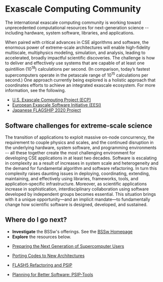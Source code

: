 # Exascale Computing Community

The international exascale computing community is working toward unprecedented computational resources for next-generation science -- including hardware, system software, libraries, and applications. 

When paired with critical advances in CSE algorithms and software, the enormous power of extreme-scale architectures will enable high-fidelity multiscale, multiphysics modeling, simulation, and analysis, leading to accelerated, broadly impactful scientific discoveries. The challenge is how to deliver and effectively use systems that are capable of at least one quintillion (10<sup>18</sup>) calculations per second. (In comparison, today’s fastest supercomputers operate in the petascale range of 10<sup>15</sup> calculations per second.) One approach currently being explored is a holistic approach that coordinates efforts to achieve an integrated exascale ecosystem. For more information, see the following.

- [U.S. Exascale Computing Project (ECP)](https://exascaleproject.org "ECP Homepage")
- [European Exascale Software Initiative (EESI)](http://www.eesi-project.eu "EESI Homepage")
- [Japanese FLAGSHIP 2020 Project](http://www.riken.jp/en/research/labs/r-ccs/exascale_comput_proj/ "FLAGSHIP 2020 Homepage")

<!--
LCM: Not displaying properly:
<a href="#_" class="link row">[U.S. Exascale Computing Project (ECP)] https://exascaleproject.org "ECP Homepage"</a>
<a href="#_" class="link row">[European Exascale Software Initiative (EESI)] http://www.eesi-project.eu "EESI Homepage"</a>
<a href="#_" class="link row">[Japanese FLAGSHIP 2020 Project] http://www.aics.riken.jp/fs2020p/en/ "FLAGSHIP 2020 Homepage"</a>
-->

## Software challenges for extreme-scale science

The transition of applications to exploit massive on-node concurrency, the requirement to couple physics and scales, and the continued disruption in the underlying hardware, system software, and programming environments -- all these together create the most challenging environment for developing CSE applications in at least two decades.  Software is escalating in complexity as a result of increases in system scale and heterogeneity and the demand for fundamental algorithm and software refactoring. In turn this complexity raises daunting issues in deploying, coordinating, extending, maintaining, and effectively using libraries, frameworks, tools, and application-specific infrastructure.  Moreover, as scientific applications increase in sophistication, interdisciplinary collaboration using software developed by independent groups becomes essential.  This situation brings with it a unique opportunity—and an implicit mandate—to fundamentally change how scientific software is designed, developed, and sustained.  

## Where do I go next?
- **Investigate** the BSSw's offerings. See the [BSSw Homepage](../Homepage.md)
- **Explore** the resources below.

<!--
Featured resources for the Exascale Computing Community.
Edit this list to change resources that appear on the front-end site.
-->

* [Preparing the Next Generation of Supercomputer Users](../../Articles/Blog/ATPESC.md)

* [Porting Codes to New Architectures](../../Articles/Blog/2018-11-messer-porting.md)

* [FLASH5 Refactoring and PSIP](../../Articles/Blog/FlashPsipProcess.md)

* [Planning for Better Software: PSIP-Tools](../../CuratedContent/PlanningUsingPSIPs.md)

<!-- Defer events until later
* [SC17 Conference](../../Events/Conference.SC17.md)
-->

<!---
Publish: yes
--->
